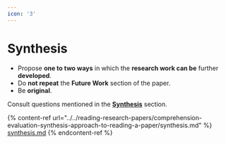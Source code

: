 ```yaml
---
icon: '3'
---
```


# Synthesis

* Propose **one to two ways** in which the **research work can be** further **developed**.
* Do **not repeat** the **Future Work** section of the paper.
* Be **original**.

Consult questions mentioned in the [**Synthesis**](../../reading-research-papers/comprehension-evaluation-synthesis-approach-to-reading-a-paper/synthesis.md) section.

{% content-ref url="../../reading-research-papers/comprehension-evaluation-synthesis-approach-to-reading-a-paper/synthesis.md" %}
[synthesis.md](../../reading-research-papers/comprehension-evaluation-synthesis-approach-to-reading-a-paper/synthesis.md)
{% endcontent-ref %}



